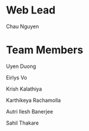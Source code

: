 # Web Lead
Chau Nguyen

# Team Members
Uyen Duong

Eirlys Vo

Krish Kalathiya

Karthikeya Rachamolla

Autri Ilesh Banerjee

Sahil Thakare
